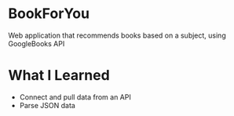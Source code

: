 # BookForYou
Web application that recommends books based on a subject, using GoogleBooks API

# What I Learned
   * Connect and pull data from an API
   * Parse JSON data
